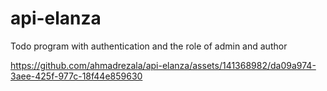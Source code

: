 # api-elanza



Todo program with authentication and the role of admin and author

https://github.com/ahmadrezala/api-elanza/assets/141368982/da09a974-3aee-425f-977c-18f44e859630
